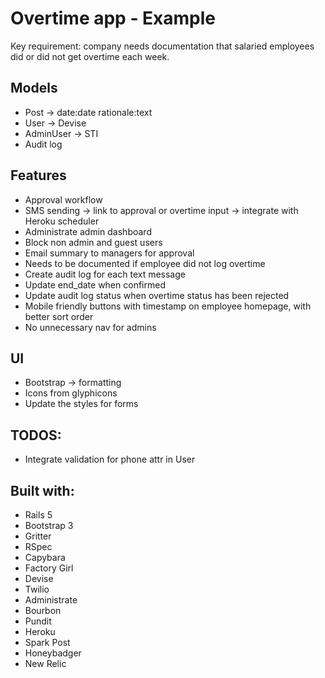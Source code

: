 # Overtime app - Example

Key requirement: company needs documentation that salaried employees did or did not get overtime each week.

## Models
- Post -> date:date rationale:text
- User -> Devise
- AdminUser -> STI
- Audit log

## Features
- Approval workflow
- SMS sending -> link to approval or overtime input -> integrate with Heroku scheduler
- Administrate admin dashboard
- Block non admin and guest users
- Email summary to managers for approval
- Needs to be documented if employee did not log overtime
- Create audit log for each text message
- Update end_date when confirmed
- Update audit log status when overtime status has been rejected
- Mobile friendly buttons with timestamp on employee homepage, with better sort order
- No unnecessary nav for admins

## UI
- Bootstrap -> formatting
- Icons from glyphicons
- Update the styles for forms

## TODOS:
- Integrate validation for phone attr in User

## Built with:
- Rails 5
- Bootstrap 3
- Gritter
- RSpec
- Capybara
- Factory Girl
- Devise
- Twilio
- Administrate
- Bourbon
- Pundit
- Heroku
- Spark Post
- Honeybadger
- New Relic
